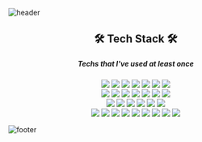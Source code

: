 
![header](https://capsule-render.vercel.app/api?type=waving&color=61DAF8&height=200&section=header&text=Heeju%20Byeon&fontSize=60&fontAlign=70&fontColor=FFFFFF&animation=twinkling)
  
<h2 align="center">🛠 Tech Stack 🛠</h2>
<h5 align="center">Techs that I've used at least once</h5>
<p align="center">
  <a><img src="https://img.shields.io/badge/javascript-%23323330.svg?style=flat-square&logo=javascript&logoColor=%23F7DF1E"/></a>
  <a><img src="https://img.shields.io/badge/html5-%23E34F26.svg?style=flat-square&logo=html5&logoColor=white"/></a>
  <a><img src="https://img.shields.io/badge/css3-%231572B6.svg?style=flat-square&logo=css3&logoColor=white"/></a>
  <a><img src="https://img.shields.io/badge/python-%2314354C.svg?style=flat-square&logo=python&logoColor=white"/></a>
  <a><img src="https://img.shields.io/badge/c%23-%23239120.svg?style=flat-square&logo=c-sharp&logoColor=white"/></a>
  <a><img src="https://img.shields.io/badge/java-%23ED8B00.svg?style=flat-square&logo=java&logoColor=white"/></a>
  <a><img src="https://img.shields.io/badge/php-%23777BB4.svg?style=flat-square&logo=php&logoColor=white"/></a>
  <br>
  <a><img src="https://img.shields.io/badge/node.js-%2343853D.svg?style=flat-square&logo=node.js&logoColor=white"/></a>
  <a><img src="https://img.shields.io/badge/express.js-%23404d59.svg?style=flat-square&logo=express&logoColor=%2361DAFB"/></a>
  <a><img src="https://img.shields.io/badge/vuejs-%2335495e.svg?style=flat-square&logo=vuedotjs&logoColor=%234FC08D"/></a>
  <a><img src="https://img.shields.io/badge/bootstrap-%23563D7C.svg?style=flat-square&logo=bootstrap&logoColor=white"/></a>
  <a><img src="https://img.shields.io/badge/jquery-%230769AD.svg?style=flat-square&logo=jquery&logoColor=white"/></a>
  <a><img src="https://img.shields.io/badge/laravel-%23FF2D20.svg?style=flat-square&logo=laravel&logoColor=white"/></a>
  <a><img src="https://img.shields.io/badge/flask-%23000.svg?style=flat-square&logo=flask&logoColor=white"/></a>
  <br>
  <a><img src="https://img.shields.io/badge/adobe-%23FF0000.svg?style=flat-square&logo=adobe&logoColor=white"/></a>
  <a><img src="https://img.shields.io/badge/Adobe%20XD-470137?style=flat-square&logo=Adobe%20XD&logoColor=#FF61F6"/></a>
  <a><img src="https://img.shields.io/badge/adobephotoshop-%2331A8FF.svg?style=flat-square&logo=adobephotoshop&logoColor=white"/></a>
  <a><img src="https://img.shields.io/badge/AWS-%23FF9900.svg?style=flat-square&logo=amazon-aws&logoColor=white"/></a>
  <a><img src="https://img.shields.io/badge/apache-%23D42029.svg?style=flat-square&logo=apache&logoColor=white"/></a>
  <a><img src="https://img.shields.io/badge/nginx-%23009639.svg?style=flat-square&logo=nginx&logoColor=white"/></a>
  <br>
  <a><img src="https://img.shields.io/badge/mysql-%2300f.svg?style=flat-square&logo=mysql&logoColor=white"/></a>
  <a><img src="https://img.shields.io/badge/MongoDB-%234ea94b.svg?style=flat-square&logo=mongodb&logoColor=white"/></a>
  <a><img src="https://img.shields.io/badge/oracle-%23F00000.svg?style=flat-square&logo=oracle&logoColor=white"/></a>
  <a><img src="https://img.shields.io/badge/unity-%23000000.svg?style=flat-square&logo=unity&logoColor=white"/></a>
  <a><img src="https://img.shields.io/badge/Ubuntu-E95420?style=flat-square&logo=ubuntu&logoColor=white"/></a>
  <a><img src="https://img.shields.io/badge/Android-3DDC84?style=flat-square&logo=android&logoColor=white"/></a>
  <a><img src="https://img.shields.io/badge/-Arduino-00979D?style=flat-square&logo=Arduino&logoColor=white"/></a>
  <a><img src="https://img.shields.io/badge/CentOS-262577?style=flat-square&logo=CentOS&logoColor=white"/></a>
  <a><img src="https://img.shields.io/badge/VMware-607078?style=flat-square&logo=VMware&logoColor=white"/></a>
</p>

![footer](https://capsule-render.vercel.app/api?type=waving&section=footer)
